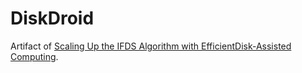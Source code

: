 # DiskDroid

Artifact of [Scaling Up the IFDS Algorithm with EfficientDisk-Assisted Computing](https://figshare.com/articles/software/Scaling_Up_the_IFDS_Algorithm_with_Efficient_Disk-assisted_Computing/13246316).
